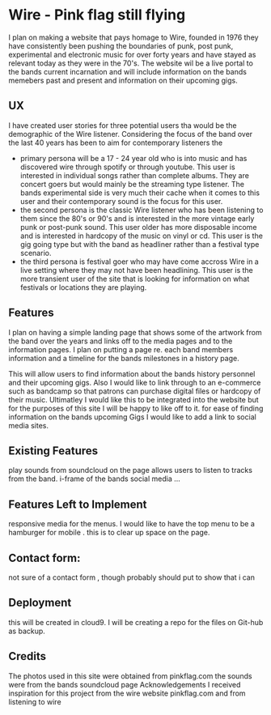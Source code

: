 # Wire - Pink flag still flying

I plan on making a website that pays homage to Wire, founded in 1976 they have consistently been pushing the boundaries of punk, post punk, experimental and electronic music for over forty years and have stayed as relevant today as they were in the 70's. The website wil be a live portal to the bands current incarnation and will include information on the bands memebers past and present and information on their upcoming gigs.

## UX
I have created user stories for three potential users tha would be the demographic of the Wire listener. Considering the focus of the band over the last 40 years has been to aim for contemporary listeners the 
- primary persona will be a 17 - 24 year old who is into music and has discovered wire through spotify or through youtube. This user is interested in individual songs rather than complete albums. They are concert goers but would mainly be the streaming type listener. The bands experimental side is very much their cache when it comes to this user and their contemporary sound is the focus for this user.  
- the second persona is the classic Wire listener who has been listening to them since the 80's or 90's and is interested in the more vintage early punk or post-punk sound. This user older has more disposable income and is interested in hardcopy of the music on vinyl or cd. This user is the gig going type but with the band as headliner rather than a festival type scenario. 
- the third persona is festival goer who may have come accross Wire in  a live setting where they may not have been headlining. This user is the more transient user of the site that is looking for information on what festivals or locations they are playing. 

## Features
I plan on having a simple landing page that shows some of the artwork from the band over the years and links off to the media pages and to the information pages. I plan on putting a page re. each band members information and a timeline for the bands milestones in a history page.

This will allow users to find information about the bands history personnel and their upcoming gigs. Also I would like to link through to an e-commerce such as bandcamp so that patrons can purchase digital files or hardcopy of their music. Ultimatley I would like this to be integrated into the website but for the purposes of this site I will be happy to like off to it. 
for ease of finding information on the bands upcoming Gigs I would like to add a link to social media sites.


## Existing Features
play sounds from soundcloud on the page allows users to listen to tracks from the band.
i-frame of the bands social media
...

## Features Left to Implement
responsive media for the menus. I would like to have the top menu to be a hamburger for mobile . this is to clear up space on the page. 

## Contact form:

not sure of a contact form , though probably should put to show that i can

## Deployment
this will be created in cloud9. I will be creating a repo for the files on Git-hub as backup. 

## Credits
The photos used in this site were obtained from pinkflag.com
the sounds were from the bands soundcloud page 
Acknowledgements
I received inspiration for this project from the wire website pinkflag.com and from listening to wire